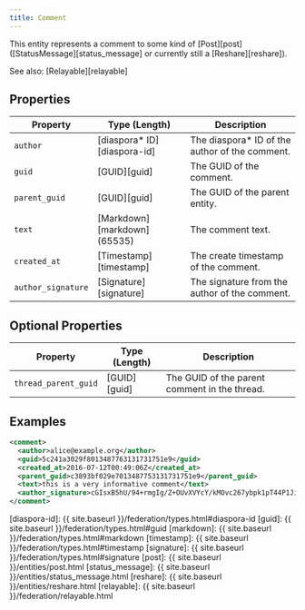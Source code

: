 ```yaml
---
title: Comment
---
```


This entity represents a comment to some kind of [Post][post] ([StatusMessage][status_message]
or currently still a [Reshare][reshare]).

See also: [Relayable][relayable]

## Properties

| Property                  | Type (Length)                | Description                                     |
| ------------------------- | ---------------------------- | ----------------------------------------------- |
| `author`                  | [diaspora\* ID][diaspora-id] | The diaspora\* ID of the author of the comment. |
| `guid`                    | [GUID][guid]                 | The GUID of the comment.                        |
| `parent_guid`             | [GUID][guid]                 | The GUID of the parent entity.                  |
| `text`                    | [Markdown][markdown] (65535) | The comment text.                               |
| `created_at`              | [Timestamp][timestamp]       | The create timestamp of the comment.            |
| `author_signature`        | [Signature][signature]       | The signature from the author of the comment.   |

## Optional Properties

| Property             | Type (Length) | Description                                   |
| -------------------- | ------------- | --------------------------------------------- |
| `thread_parent_guid` | [GUID][guid]  | The GUID of the parent comment in the thread. |

## Examples

~~~xml
<comment>
  <author>alice@example.org</author>
  <guid>5c241a3029f8013487763131731751e9</guid>
  <created_at>2016-07-12T00:49:06Z</created_at>
  <parent_guid>c3893bf029e7013487753131731751e9</parent_guid>
  <text>this is a very informative comment</text>
  <author_signature>cGIsxB5hU/94+rmgIg/Z+OUvXVYcY/kMOvc267ybpk1pT44P1JiWfnI26F1Mta62UjzIW/SjeAO0RIsJRguaISLpXX/d5DJCMpePAZaZiagUbdgH/w4L++fXiPxBKkSm+PB4txxmHGN8FHjwEUJFHJ1m3VfU4w2JC8+IBU93eag=</author_signature>
</comment>
~~~

[diaspora-id]: {{ site.baseurl }}/federation/types.html#diaspora-id
[guid]: {{ site.baseurl }}/federation/types.html#guid
[markdown]: {{ site.baseurl }}/federation/types.html#markdown
[timestamp]: {{ site.baseurl }}/federation/types.html#timestamp
[signature]: {{ site.baseurl }}/federation/types.html#signature
[post]: {{ site.baseurl }}/entities/post.html
[status_message]: {{ site.baseurl }}/entities/status_message.html
[reshare]: {{ site.baseurl }}/entities/reshare.html
[relayable]: {{ site.baseurl }}/federation/relayable.html
